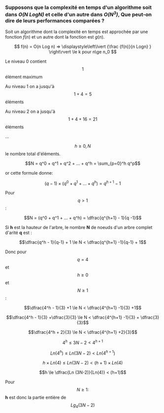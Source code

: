 ### Supposons que la complexité en temps d'un algorithme soit dans *O(N LogN)* et celle d'un autre dans *O(N<sup>3</sup>)*, Que peut-on dire de leurs performances comparées ?

Soit un algorithme dont la complexité en temps est approchée par une fonction $`f(n)`$ et un autre dont la fonction est $`g(n)`$.

$$ 
f(n) = O(n Log n) => \displaystyle\left\lvert {\frac {f(n)}{n Logn} } \right\rvert \le k 
pour n\ge n_0 $$


Le niveau 0 contient $$1$$ élément maximum

Au niveau 1 on a jusqu'à $$1 + 4 = 5$$ éléments

Au niveau 2 on a jusqu'à $$1 + 4 + 16 = 21$$ éléments

...

$$h \ge 0, N$$ le nombre total d'éléments.

$$N = q^0 + q^1 + q^2 + ... + q^h = \sum_{p=0}^h q^p$$

or cette formule donne:

$$(q - 1) \times (q^0 + q^1 + ... + q^h) = q^{h+1} - 1$$

Pour $$q > 1$$ :

$$N = (q^0 + q^1 + ... + q^h) = \dfrac{q^{h+1} - 1}{q -1}$$

Si **h** est la hauteur de l'arbre, le nombre **N** de noeuds d'un arbre complet d'arité **q** est :

$$\dfrac{q^h - 1}{q-1} + 1 \le N < \dfrac{q^{h+1} -1}{q-1} + 1$$

Donc pour $$q = 4$$ et $$h \ge 0$$ et $$N \ge 1$$ :

$$\dfrac{4^h - 1}{3} +1 \le N < \dfrac{4^{h+1} -1}{3} +1$$

$$\dfrac{4^h - 1}{3} +\dfrac{3}{3} \le N < \dfrac{4^{h+1} -1}{3} + \dfrac{3}{3}$$

$$\dfrac{4^h + 2}{3} \le N < \dfrac{4^{h+1} +2}{3}$$

$$4^h \le 3N -2 < 4^{h+1}$$

$$Ln (4^h) \le Ln (3N -2) < Ln(4^{h+1})$$

$$h \times Ln (4) \le Ln (3N-2) < (h+1) \times Ln(4)$$

$$h \le \dfrac{Ln (3N-2)}{Ln(4)} < (h+1)$$

Pour $$N \ge 1 :$$
**h** est donc la partie entière de $$Lg_4(3N-2)$$
